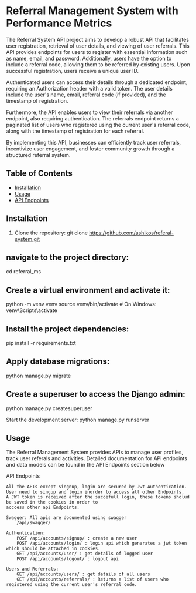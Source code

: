 # Referral Management System with Performance Metrics

The Referral System API project aims to develop a robust API that facilitates user registration, retrieval of user details, and viewing of user referrals. This API provides endpoints for users to register with essential information such as name, email, and password. Additionally, users have the option to include a referral code, allowing them to be referred by existing users. Upon successful registration, users receive a unique user ID.

Authenticated users can access their details through a dedicated endpoint, requiring an Authorization header with a valid token. The user details include the user's name, email, referral code (if provided), and the timestamp of registration.

Furthermore, the API enables users to view their referrals via another endpoint, also requiring authentication. The referrals endpoint returns a paginated list of users who registered using the current user's referral code, along with the timestamp of registration for each referral.

By implementing this API, businesses can efficiently track user referrals, incentivize user engagement, and foster community growth through a structured referral system.



## Table of Contents

- [Installation](#installation)
- [Usage](#usage)
- [API Endpoints](#api-endpoints)

## Installation

1. Clone the repository:
   git clone https://github.com/ashikos/referal-system.git

## navigate to the project directory:
cd referral_ms


## Create a virtual environment and activate it:
python -m venv venv
source venv/bin/activate  # On Windows: venv\Scripts\activate


## Install the project dependencies:
pip install -r requirements.txt


## Apply database migrations:
python manage.py migrate


## Create a superuser to access the Django admin:
python manage.py createsuperuser


Start the development server:
python manage.py runserver



## Usage
The Referral Management System provides APIs to manage user profiles, track  user referals and activities. Detailed documentation for API endpoints and data models can be found in the API Endpoints section below


API Endpoints

    All the APIs except Singnup, login are secured by Jwt Authentication.
    User need to singup and login inorder to access all other Endpoints.
    A JWT token is received after the succefull login, these tokens sholud be saved in the cookies in order to 
    acccess other api Endpoints.
   
    Swagger: All apis are documented using swagger
        /api/swagger/ 
    
    Authentication:
        POST /api/accounts/signup/ : create a new user
        POST /api/accounts/login/ : login api which generates a jwt token which should be attached in cookies.
        GET /api/accounts/user/ : get details of logged user
        POST /api/accounts/logout/ : logout api 

    Users and Referrals:
        GET /api/accounts/users/ : get details of all users
        GET /api/accounts/referrals/ : Returns a list of users who registered using the current user's referral_code.

    





